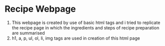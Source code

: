 # Recipe Webpage
1. This webpage is created by use of basic html tags and i tried to replicate the recipe page in which the ingredients and steps of recipe preparation are summarised
2. h1, a, p, ul, ol, li, img tags are used in creation of this html page
